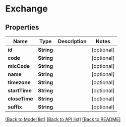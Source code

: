 # Exchange

## Properties
Name | Type | Description | Notes
------------ | ------------- | ------------- | -------------
**id** | **String** |  | [optional] 
**code** | **String** |  | [optional] 
**micCode** | **String** |  | [optional] 
**name** | **String** |  | [optional] 
**timezone** | **String** |  | [optional] 
**startTime** | **String** |  | [optional] 
**closeTime** | **String** |  | [optional] 
**suffix** | **String** |  | [optional] 

[[Back to Model list]](../README.md#models) [[Back to API list]](../README.md#api-endpoints) [[Back to README]](../README.md)



